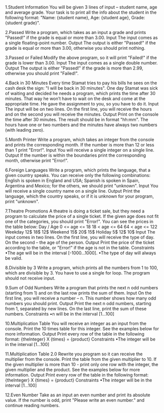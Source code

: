 1.Student Information
You will be given 3 lines of input – student name, age and average grade. Your task is to print all the info about the student in the following format: "Name: {student name}, Age: {student age}, Grade: {student grade}".

2.Passed
Write a program, which takes as an input a grade and prints "Passed!" if the grade is equal or more than 3.00.
Input
The input comes as a single floating-point number.
Output
The output is either "Passed!" if the grade is equal or more than 3.00, otherwise you should print nothing.

3.Passed or Failed
Modify the above program, so it will print "Failed!" if the grade is lower than 3.00.
Input
The input comes as a single double number.
Output
The output is either "Passed!" if the grade is more than 2.99, otherwise you should print "Failed!".

4.Back in 30 Minutes
Every time Stamat tries to pay his bills he sees on the cash desk the sign: "I will be back in 30 minutes". One day Stamat was sick of waiting and decided he needs a program, which prints the time after 30 minutes. That way he won’t have to wait on the desk and come at the appropriate time. He gave the assignment to you, so you have to do it.
Input
The input will be on two lines. On the first line, you will receive the hours and on the second you will receive the minutes.
Output
Print on the console the time after 30 minutes. The result should be in format "hh:mm". The hours have one or two numbers and the minutes have always two numbers (with leading zero).

5.Month Printer
Write a program, which takes an integer from the console and prints the corresponding month. If the number is more than 12 or less than 1 print "Error!".
Input
You will receive a single integer on a single line.
Output
If the number is within the boundaries print the corresponding month, otherwise print "Error!".

6.Foreign Languages
Write a program, which prints the language, that a given country speaks. You can receive only the following combinations: English is spoken in England and USA; Spanish is spoken in Spain, Argentina and Mexico; for the others, we should print "unknown".
Input
You will receive a single country name on a single line.
Output
Print the language, which the country speaks, or if it is unknown for your program, print "unknown".

7.Theatre Promotions
A theatre is doing a ticket sale, but they need a program to calculate the price of a single ticket. If the given age does not fit one of the categories, you should print "Error!".  You can see the prices in the table below:
Day / Age	0 <= age <= 18	18 < age <= 64	64 < age <= 122
Weekday	        12$	        18$	        12$
Weekend	        15$	        20$	        15$
Holiday	        5$	        12$	        10$
Input
The input comes in two lines. On the first line, you will receive the type of day. On the second – the age of the person.
Output
Print the price of the ticket according to the table, or "Error!" if the age is not in the table.
Constraints
•The age will be in the interval [-1000…1000].
•The type of day will always be valid.

8.Divisible by 3
Write a program, which prints all the numbers from 1 to 100, which are divisible by 3. You have to use a single for loop. The program should not receive input.

9.Sum of Odd Numbers
Write a program that prints the next n odd numbers (starting from 1) and on the last row prints the sum of them.
Input
On the first line, you will receive a number – n. This number shows how many odd numbers you should print.
Output
Print the next n odd numbers, starting from 1, separated by new lines. On the last line, print the sum of these numbers.
Constraints
•n will be in the interval [1…100]

10.Multiplication Table
You will receive an integer as an input from the console. Print the 10 times table for this integer. See the examples below for more information.
Output
Print every row of the table in the following format:
{theInteger} X {times} = {product}
Constraints
•The integer will be in the interval [1…100]

11.Multiplication Table 2.0
Rewrite you program so it can receive the multiplier from the console. Print the table from the given multiplier to 10. If the given multiplier is more than 10 - print only one row with the integer, the given multiplier and the product. See the examples below for more information.
Output
Print every row of the table in the following format:
{theInteger} X {times} = {product}
Constraints
•The integer will be in the interval [1…100]

12.Even Number
Take as an input an even number and print its absolute value. If the number is odd, print "Please write an even number." and continue reading numbers.
